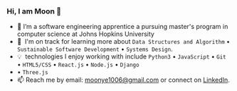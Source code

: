 ### Hi, I am Moon 👋


- 🏫 I’m a software engineering apprentice a pursuing master's program in computer science at Johns Hopkins University
- 🌱 &nbsp;I'm on track for learning more about ```Data Structures and Algorithm``` • ```Sustainable Software Development``` • ```Systems Design```.
- 💡 &nbsp;technologies I enjoy working with include ```Python3``` • ```JavaScript``` • ```Git``` • ```HTML5/CSS``` • ```React.js``` • ```Node.js``` • ```Django```
- • ```Three.js```
- 📫 Reach me by email: [moonye1006@gmail.com](mailto:moonye1006@gmail.com) or connect on [LinkedIn](https://www.linkedin.com/in/moon-yechan). 
<!-- - ⚡ Fun fact: ... -->

<!-- Following is my github stats
  
[![Moon's github stats](https://github-readme-stats.vercel.app/api?username=ans9611)](https://github.com/ans9611/github-readme-stats)  
  
 -->
